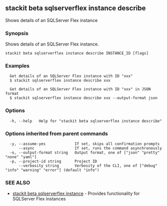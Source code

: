 ## stackit beta sqlserverflex instance describe

Shows details  of an SQLServer Flex instance

### Synopsis

Shows details  of an SQLServer Flex instance.

```
stackit beta sqlserverflex instance describe INSTANCE_ID [flags]
```

### Examples

```
  Get details of an SQLServer Flex instance with ID "xxx"
  $ stackit sqlserverflex instance describe xxx

  Get details of an SQLServer Flex instance with ID "xxx" in JSON format
  $ stackit sqlserverflex instance describe xxx --output-format json
```

### Options

```
  -h, --help   Help for "stackit beta sqlserverflex instance describe"
```

### Options inherited from parent commands

```
  -y, --assume-yes             If set, skips all confirmation prompts
      --async                  If set, runs the command asynchronously
  -o, --output-format string   Output format, one of ["json" "pretty" "none" "yaml"]
  -p, --project-id string      Project ID
      --verbosity string       Verbosity of the CLI, one of ["debug" "info" "warning" "error"] (default "info")
```

### SEE ALSO

* [stackit beta sqlserverflex instance](./stackit_beta_sqlserverflex_instance.md)	 - Provides functionality for SQLServer Flex instances

